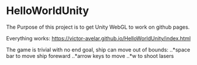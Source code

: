 # HelloWorldUnity
The Purpose of this project is to get Unity WebGL to work on github pages.

Everything works: https://victor-avelar.github.io/HelloWorldUnity/index.html

The game is trivial with no end goal, ship can move out of bounds: 
  ..*space bar to move ship foreward
  ..*arrow keys to move
  ..*w to shoot lasers
  
 


